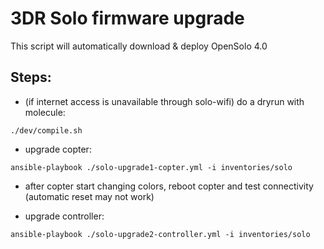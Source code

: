# 3DR Solo firmware upgrade

This script will automatically download & deploy OpenSolo 4.0

## Steps:

- (if internet access is unavailable through solo-wifi) do a dryrun with molecule:

```
./dev/compile.sh
```

- upgrade copter:

```
ansible-playbook ./solo-upgrade1-copter.yml -i inventories/solo
```

- after copter start changing colors, reboot copter and test connectivity (automatic reset may not work)

- upgrade controller:

```
ansible-playbook ./solo-upgrade2-controller.yml -i inventories/solo
```
